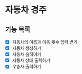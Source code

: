 # 자동차 경주

## 기능 목록

- [x] 자동차의 이름과 이동 횟수 입력 받기
- [x] 자동차 생성하기
- [x] 자동차 움직이기
- [x] 자동차 상태 출력하기
- [x] 우승자 출력하기

